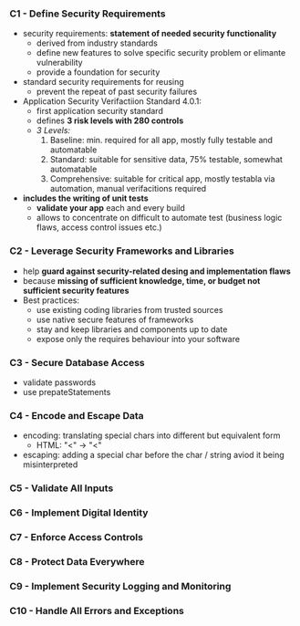 
### C1 - Define Security Requirements 
- security requirements: __statement of needed security functionality__
	- derived from industry standards
	- define new features to solve specific security problem or elimante vulnerability
	- provide a foundation for security
- standard security requirements for reusing 
	- prevent the repeat of past security failures
- Application Security Verifactiion Standard 4.0.1:
	- first application security standard 
	- defines __3 risk levels with 280 controls__
	- _3 Levels:_
		1. Baseline: min. required for all app, mostly fully testable and automatable
		2. Standard: suitable for sensitive data, 75% testable, somewhat automatable
		3. Comprehensive: suitable for critical app, mostly testabla via automation, manual verifacitions required
- __includes the writing of unit tests__
	- __validate your app__ each and every build
	- allows to concentrate on difficult to automate test (business logic flaws, access control issues etc.)
### C2 - Leverage Security Frameworks and Libraries
- help __guard against security-related desing and implementation flaws__
- because __missing of sufficient knowledge, time, or budget not sufficient security features__
- Best practices:
	- use existing coding libraries from trusted sources 
	- use native secure features of frameworks
	- stay and keep libraries and components up to date
	- expose only the requires behaviour into your software
### C3 - Secure Database Access 
- validate passwords
- use prepateStatements
### C4 - Encode and Escape Data 
- encoding: translating special chars into different but equivalent form
	- HTML: "<" -> "&lt;"
- escaping: adding a special char before the char / string aviod it being misinterpreted
### C5 - Validate All Inputs  
### C6 - Implement Digital Identity  
### C7 - Enforce Access Controls  
### C8 - Protect Data Everywhere  
### C9 - Implement Security Logging and Monitoring
### C10 - Handle All Errors and Exceptions